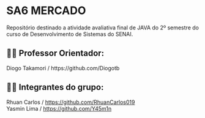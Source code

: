 <h1>SA6 MERCADO</h1>
Repositório destinado a atividade avaliativa final de JAVA do 2º semestre do curso de Desenvolvimento de Sistemas do SENAI.

<h2> 👨‍🏫 Professor Orientador:</h2>
Diogo Takamori / https://github.com/Diogotb

<h2>👩‍💻 Integrantes do grupo:</h2>

Rhuan Carlos / https://github.com/RhuanCarlos019 <br>
Yasmin Lima / https://github.com/Y45m1n
